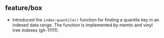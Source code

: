 ## feature/box

* Introduced the `index:quantile()` function for finding a quantile key in
  an indexed data range. The function is implemented by memtx and vinyl tree
  indexes (gh-11111).
